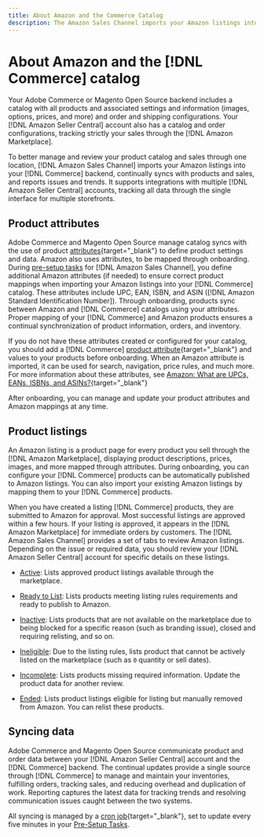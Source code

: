 ```yaml
---
title: About Amazon and the Commerce Catalog
description: The Amazon Sales Channel imports your Amazon listings into your Commerce backend, and continually syncs with products and sales.
---
```


# About Amazon and the [!DNL Commerce] catalog

Your Adobe Commerce or Magento Open Source backend includes a catalog with all products and associated settings and information (images, options, prices, and more) and order and shipping configurations. Your [!DNL Amazon Seller Central] account also has a catalog and order configurations, tracking strictly your sales through the [!DNL Amazon Marketplace].

To better manage and review your product catalog and sales through one location, [!DNL Amazon Sales Channel] imports your Amazon listings into your [!DNL Commerce] backend, continually syncs with products and sales, and reports issues and trends. It supports integrations with multiple [!DNL Amazon Seller Central] accounts, tracking all data through the single interface for multiple storefronts.

## Product attributes

Adobe Commerce and Magento Open Source manage catalog syncs with the use of product [attributes](https://docs.magento.com/user-guide/catalog/product-attributes.html){target="_blank"} to define product settings and data. Amazon also uses attributes, to be mapped through onboarding. During [pre-setup tasks](./amazon-pre-setup-tasks.md) for [!DNL Amazon Sales Channel], you define additional Amazon attributes (if needed) to ensure correct product mappings when importing your Amazon listings into your [!DNL Commerce] catalog. These attributes include UPC, EAN, ISBN, and ASIN ([!DNL Amazon Standard Identification Number]). Through onboarding, products sync between Amazon and [!DNL Commerce] catalogs using your attributes. Proper mapping of your [!DNL Commerce] and Amazon products ensures a continual synchronization of product information, orders, and inventory.

If you do not have these attributes created or configured for your catalog, you should add a [!DNL Commerce] [product attribute](https://docs.magento.com/user-guide/catalog/product-attributes.html){target="_blank"} and values to your products before onboarding. When an Amazon attribute is imported, it can be used for search, navigation, price rules, and much more. For more information about these attributes, see [Amazon: What are UPCs, EANs, ISBNs, and ASINs?](https://www.amazon.com/gp/seller/asin-upc-isbn-info.html){target="_blank"}

After onboarding, you can manage and update your product attributes and Amazon mappings at any time.

## Product listings

An Amazon listing is a product page for every product you sell through the [!DNL Amazon Marketplace], displaying product descriptions, prices, images, and more mapped through attributes. During onboarding, you can configure your [!DNL Commerce] products can be automatically published to Amazon listings. You can also import your existing Amazon listings by mapping them to your [!DNL Commerce] products.

When you have created a listing [!DNL Commerce] products, they are submitted to Amazon for approval. Most successful listings are approved within a few hours. If your listing is approved, it appears in the [!DNL Amazon Marketplace] for immediate orders by customers. The [!DNL Amazon Sales Channel] provides a set of tabs to review Amazon listings. Depending on the issue or required data, you should review your [!DNL Amazon Seller Central] account for specific details on these listings.

- [Active](./active-listings.md): Lists approved product listings available through the marketplace.

- [Ready to List](./ready-to-list.md): Lists products meeting listing rules requirements and ready to publish to Amazon.

- [Inactive](./inactive-listings.md): Lists products that are not available on the marketplace due to being blocked for a specific reason (such as branding issue), closed and requiring relisting, and so on.

- [Ineligible](./ineligible-listings.md): Due to the listing rules, lists product that cannot be actively listed on the marketplace (such as `0` quantity or sell dates).

- [Incomplete](./incomplete-listings.md): Lists products missing required information. Update the product data for another review.

- [Ended](./ended-listings.md): Lists product listings eligible for listing but manually removed from Amazon. You can relist these products.

## Syncing data

Adobe Commerce and Magento Open Source communicate product and order data between your [!DNL Amazon Seller Central] account and the [!DNL Commerce] backend. The continual updates provide a single source through [!DNL Commerce] to manage and maintain your inventories, fulfilling orders, tracking sales, and reducing overhead and duplication of work. Reporting captures the latest data for tracking trends and resolving communication issues caught between the two systems.

All syncing is managed by a [cron job](https://docs.magento.com/user-guide/system/cron.html){target="_blank"}, set to update every five minutes in your [Pre-Setup Tasks](./amazon-pre-setup-tasks.md).

